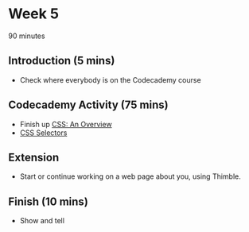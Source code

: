 # Week 5

90 minutes

## Introduction (5 mins)

- Check where everybody is on the Codecademy course

## Codecademy Activity (75 mins)

- Finish up [CSS: An Overview](http://www.codecademy.com/courses/web-beginner-en-TlhFi)
- [CSS Selectors](http://www.codecademy.com/courses/web-beginner-en-WF0CF)

## Extension

- Start or continue working on a web page about you, using Thimble.

## Finish (10 mins)

- Show and tell
